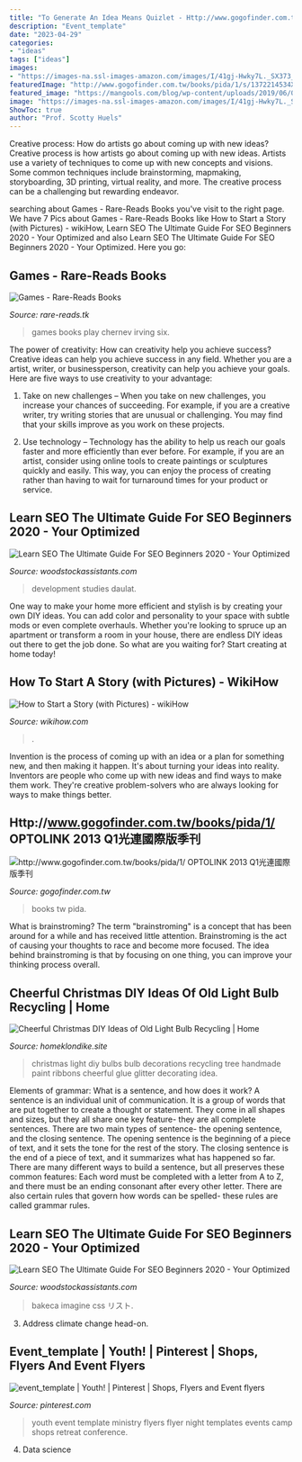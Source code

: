 ```yaml
---
title: "To Generate An Idea Means Quizlet - Http://www.gogofinder.com.tw/books/pida/1/ Optolink 2013 Q1光連國際版季刊"
description: "Event_template"
date: "2023-04-29"
categories:
- "ideas"
tags: ["ideas"]
images:
- "https://images-na.ssl-images-amazon.com/images/I/41gj-Hwky7L._SX373_BO1,204,203,200_.jpg"
featuredImage: "http://www.gogofinder.com.tw/books/pida/1/s/1372214534XEiWtSvf.jpg"
featured_image: "https://mangools.com/blog/wp-content/uploads/2019/06/04-reviews.png"
image: "https://images-na.ssl-images-amazon.com/images/I/41gj-Hwky7L._SX373_BO1,204,203,200_.jpg"
ShowToc: true
author: "Prof. Scotty Huels"
---
```



Creative process: How do artists go about coming up with new ideas?
Creative process is how artists go about coming up with new ideas. Artists use a variety of techniques to come up with new concepts and visions. Some common techniques include brainstorming, mapmaking, storyboarding, 3D printing, virtual reality, and more. The creative process can be a challenging but rewarding endeavor.

	

		
searching about Games - Rare-Reads Books you've visit to the right page. We have 7 Pics about Games - Rare-Reads Books like How to Start a Story (with Pictures) - wikiHow, Learn SEO The Ultimate Guide For SEO Beginners 2020 - Your Optimized and also Learn SEO The Ultimate Guide For SEO Beginners 2020 - Your Optimized. Here you go:
		
    
## Games - Rare-Reads Books

<img loading=lazy src="https://images-na.ssl-images-amazon.com/images/I/41gj-Hwky7L._SX373_BO1,204,203,200_.jpg" onerror="this.onerror=null;this.src='https://tse3.mm.bing.net/th?id=OIP.ax8AAUNYaWNG8UCG2jj8qwAAAA&amp;pid=15.1';" alt="Games - Rare-Reads Books">

_Source: rare-reads.tk_

>games books play chernev irving six. 

	

The power of creativity: How can creativity help you achieve success?
Creative ideas can help you achieve success in any field. Whether you are a artist, writer, or businessperson, creativity can help you achieve your goals. Here are five ways to use creativity to your advantage: 
1. Take on new challenges – When you take on new challenges, you increase your chances of succeeding. For example, if you are a creative writer, try writing stories that are unusual or challenging. You may find that your skills improve as you work on these projects. 

2. Use technology – Technology has the ability to help us reach our goals faster and more efficiently than ever before. For example, if you are an artist, consider using online tools to create paintings or sculptures quickly and easily. This way, you can enjoy the process of creating rather than having to wait for turnaround times for your product or service. 


    
## Learn SEO The Ultimate Guide For SEO Beginners 2020 - Your Optimized

<img loading=lazy src="https://mangools.com/blog/wp-content/uploads/2019/06/04-reviews.png" onerror="this.onerror=null;this.src='https://tse3.mm.bing.net/th?id=OIP._G3Tt8YxGK1GNOpSuNLpXQHaEx&amp;pid=15.1';" alt="Learn SEO The Ultimate Guide For SEO Beginners 2020 - Your Optimized">

_Source: woodstockassistants.com_

>development studies daulat. 

	

One way to make your home more efficient and stylish is by creating your own DIY ideas. You can add color and personality to your space with subtle mods or even complete overhauls. Whether you're looking to spruce up an apartment or transform a room in your house, there are endless DIY ideas out there to get the job done. So what are you waiting for? Start creating at home today!

    
## How To Start A Story (with Pictures) - WikiHow

<img loading=lazy src="https://www.wikihow.com/images/f/fb/Start-a-Story-Step-18.jpg" onerror="this.onerror=null;this.src='https://tse2.mm.bing.net/th?id=OIP.fSkptvS1Hi0x5VSzR-vb9gHaFj&amp;pid=15.1';" alt="How to Start a Story (with Pictures) - wikiHow">

_Source: wikihow.com_

>. 

	

Invention is the process of coming up with an idea or a plan for something new, and then making it happen. It's about turning your ideas into reality. Inventors are people who come up with new ideas and find ways to make them work. They're creative problem-solvers who are always looking for ways to make things better.

    
## Http://www.gogofinder.com.tw/books/pida/1/ OPTOLINK 2013 Q1光連國際版季刊

<img loading=lazy src="http://www.gogofinder.com.tw/books/pida/1/s/1372214534XEiWtSvf.jpg" onerror="this.onerror=null;this.src='https://tse1.mm.bing.net/th?id=OIP.JyosSCj3UuihnI5rN5M4WAHaKf&amp;pid=15.1';" alt="http://www.gogofinder.com.tw/books/pida/1/ OPTOLINK 2013 Q1光連國際版季刊">

_Source: gogofinder.com.tw_

>books tw pida. 

	

What is brainstroming?
The term "brainstroming" is a concept that has been around for a while and has received little attention. Brainstroming is the act of causing your thoughts to race and become more focused. The idea behind brainstroming is that by focusing on one thing, you can improve your thinking process overall.

    
## Cheerful Christmas DIY Ideas Of Old Light Bulb Recycling | Home

<img loading=lazy src="http://homeklondike.site/wp-content/uploads/2017/11/1-3-old-light-bulbs-recycling-reuse-ideas-DIY-handmade-Christmas-decorations-paint-glitter-glue-ribbons-white-Christmas-tree.jpg" onerror="this.onerror=null;this.src='https://tse3.mm.bing.net/th?id=OIP.dSqE0h-DgILuLc_n_ubrowHaJ4&amp;pid=15.1';" alt="Cheerful Christmas DIY Ideas of Old Light Bulb Recycling | Home">

_Source: homeklondike.site_

>christmas light diy bulbs bulb decorations recycling tree handmade paint ribbons cheerful glue glitter decorating idea. 

	

Elements of grammar: What is a sentence, and how does it work?
A sentence is an individual unit of communication. It is a group of words that are put together to create a thought or statement. They come in all shapes and sizes, but they all share one key feature- they are all complete sentences. There are two main types of sentence- the opening sentence, and the closing sentence. The opening sentence is the beginning of a piece of text, and it sets the tone for the rest of the story. The closing sentence is the end of a piece of text, and it summarizes what has happened so far. There are many different ways to build a sentence, but all preserves these common features: Each word must be completed with a letter from A to Z, and there must be an ending consonant after every other letter. There are also certain rules that govern how words can be spelled- these rules are called grammar rules.

    
## Learn SEO The Ultimate Guide For SEO Beginners 2020 - Your Optimized

<img loading=lazy src="https://mangools.com/blog/wp-content/uploads/2019/07/chapter-3.png" onerror="this.onerror=null;this.src='https://tse3.mm.bing.net/th?id=OIP.i7JA2KidWea0G8o_woMFCQAAAA&amp;pid=15.1';" alt="Learn SEO The Ultimate Guide For SEO Beginners 2020 - Your Optimized">

_Source: woodstockassistants.com_

>bakeca imagine css リスト. 

	

3. Address climate change head-on. 

    
## Event_template | Youth! | Pinterest | Shops, Flyers And Event Flyers

<img loading=lazy src="https://s-media-cache-ak0.pinimg.com/736x/70/47/f2/7047f2d7b1bf04301cec05d38940d502.jpg" onerror="this.onerror=null;this.src='https://tse2.mm.bing.net/th?id=OIP.-DiMlyj31EPylpjR_6XpcQHaI4&amp;pid=15.1';" alt="event_template | Youth! | Pinterest | Shops, Flyers and Event flyers">

_Source: pinterest.com_

>youth event template ministry flyers flyer night templates events camp shops retreat conference. 

	

4. Data science 

